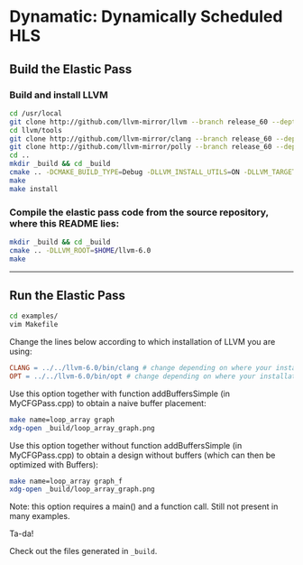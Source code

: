 # Dynamatic: Dynamically Scheduled HLS

## Build the Elastic Pass

### Build and install LLVM 

```bash
cd /usr/local
git clone http://github.com/llvm-mirror/llvm --branch release_60 --depth 1
cd llvm/tools
git clone http://github.com/llvm-mirror/clang --branch release_60 --depth 1
git clone http://github.com/llvm-mirror/polly --branch release_60 --depth 1
cd ..
mkdir _build && cd _build
cmake .. -DCMAKE_BUILD_TYPE=Debug -DLLVM_INSTALL_UTILS=ON -DLLVM_TARGETS_TO_BUILD="X86" -DCMAKE_INSTALL_PREFIX=$HOME/llvm-6.0
make
make install
```

### Compile the elastic pass code from the source repository, where this README lies:

```bash
mkdir _build && cd _build
cmake .. -DLLVM_ROOT=$HOME/llvm-6.0
make
```

--------------------------------------------------------------

## Run the Elastic Pass

```bash
cd examples/
vim Makefile
```

Change the lines below according to which installation of LLVM you are using:
```makefile
CLANG = ../../llvm-6.0/bin/clang # change depending on where your installation of clang is
OPT = ../../llvm-6.0/bin/opt # change depending on where your installation of opt is
```

Use this option together with function addBuffersSimple (in MyCFGPass.cpp) to obtain a naive buffer placement:
```bash
make name=loop_array graph
xdg-open _build/loop_array_graph.png
```

Use this option together without function addBuffersSimple (in MyCFGPass.cpp) to obtain a design without buffers (which can then be optimized with Buffers):
```bash
make name=loop_array graph_f
xdg-open _build/loop_array_graph.png
```
Note: this option requires a main() and a function call. Still not present in many examples.

Ta-da!

Check out the files generated in `_build`.
